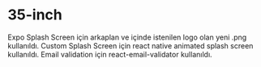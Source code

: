 # 35-inch

Expo Splash Screen için arkaplan ve içinde istenilen logo olan yeni .png kullanıldı.
Custom Splash Screen için react native animated splash screen kullanıldı.
Email validation için react-email-validator kullanıldı.
